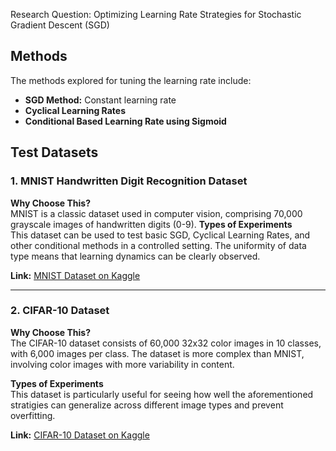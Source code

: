 Research Question: Optimizing Learning Rate Strategies for Stochastic Gradient Descent (SGD)

## Methods
The methods explored for tuning the learning rate include:

- **SGD Method:** Constant learning rate
- **Cyclical Learning Rates**
- **Conditional Based Learning Rate using Sigmoid**

## Test Datasets

### 1. MNIST Handwritten Digit Recognition Dataset

**Why Choose This?**  
MNIST is a classic dataset used in computer vision, comprising 70,000 grayscale images of handwritten digits (0-9). 
**Types of Experiments**  
This dataset can be used to test basic SGD, Cyclical Learning Rates, and other conditional methods in a controlled setting. The uniformity of data type means that learning dynamics can be clearly observed.

**Link:** [MNIST Dataset on Kaggle](https://www.kaggle.com/c/digit-recognizer/data)

---

### 2. CIFAR-10 Dataset

**Why Choose This?**  
The CIFAR-10 dataset consists of 60,000 32x32 color images in 10 classes, with 6,000 images per class. The dataset is more complex than MNIST, involving color images with more variability in content.

**Types of Experiments**  
This dataset is particularly useful for seeing how well the aforementioned stratigies can generalize across different image types and prevent overfitting.

**Link:** [CIFAR-10 Dataset on Kaggle](https://www.kaggle.com/c/cifar-10/data)
